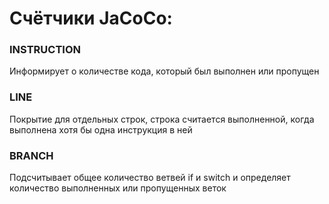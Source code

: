 # **Счётчики JaCoCo:**

### **INSTRUCTION**
Информирует о количестве кода, который был выполнен или пропущен

### **LINE**
Покрытие для отдельных строк, строка считается выполненной, 
когда выполнена хотя бы одна инструкция в ней

### **BRANCH**
Подсчитывает общее количество ветвей if и switch и определяет количество выполненных или пропущенных веток